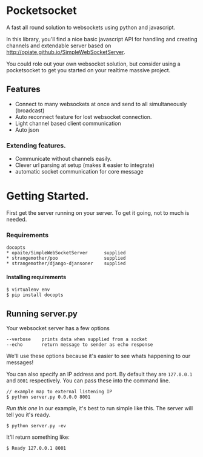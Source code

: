 # Pocketsocket

A fast all round solution to websockets using python and javascript.

In this library, you'll find a nice basic javascript API for handling and creating channels and extendable server based on http://opiate.github.io/SimpleWebSocketServer.

You could role out your own websocket solution, but consider using a pocketsocket to get you started on your realtime massive project.

## Features

* Connect to many websockets at once and send to all simultaneously (broadcast)
* Auto reconnect feature for lost websocket connection.
* Light channel based client communication
* Auto json

### Extending features.

* Communicate without channels easily.
* Clever url parsing at setup (makes it easier to integrate)
* automatic socket communication for core message

# Getting Started.

First get the server running on your server. To get it going, not to much is needed.

### Requirements

    docopts
    * opaite/SimpleWebSocketServer      supplied
    * strangemother/poo                 supplied
    * strangemother/django-djansoner    supplied


#### Installing requirements
    
    $ virtualenv env
    $ pip install docopts


## Running server.py


Your websocket server has a few options

    --verbose    prints data when supplied from a socket
    --echo       return message to sender as echo response


We'll use these options because it's easier to see whats happening to our messages!

You can also specify an IP address and port. By default they are `127.0.0.1` and `8001` respectively. You can pass these into the command line.

    // example map to external listening IP
    $ python server.py 0.0.0.0 8001


*Run this one* In our example, it's best to run simple like this. The server will tell you it's ready.

    $ python server.py -ev

It'll return something like:

    $ Ready 127.0.0.1 8001


